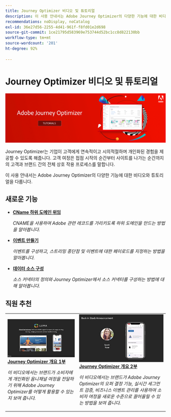 ```yaml
---
title: Journey Optimizer 비디오 및 튜토리얼
description: 이 사용 안내서는 Adobe Journey Optimizer의 다양한 기능에 대한 비디오와 튜토리얼을 다룹니다.
recommendations: noDisplay, noCatalog
exl-id: 36e27d56-2255-4d41-961f-f8fd01e2d698
source-git-commit: 1ce21795d583969e753744d52bc1cc8d822130bb
workflow-type: tm+mt
source-wordcount: '201'
ht-degree: 92%

---
```



# Journey Optimizer 비디오 및 튜토리얼

![](./assets/ajo-banner.png)

Journey Optimizer는 기업이 고객에게 연속적이고 시의적절하며 개인화된 경험을 제공할 수 있도록 해줍니다. 고객 여정은 접점 시작의 순간부터 사이트를 나가는 순간까지의 고객과 브랜드 간의 전체 상호 작용 프로세스를 말합니다.

이 사용 안내서는 Adobe Journey Optimizer의 다양한 기능에 대한 비디오와 튜토리얼을 다룹니다.

## 새로운 기능

* **[CName 하위 도메인 위임](/help/set-up-email-channel/delegate-cname-subdomains.md)**

   *CNAME을 사용하여 Adobe 관련 레코드를 가리키도록 하위 도메인을 만드는 방법을 알아봅니다.*

* **[이벤트 만들기](/help/set-up-journeys/create-events.md)**

   *이벤트를 구성하고, 스트리밍 종단점 및 이벤트에 대한 페이로드를 지정하는 방법을 알아봅니다.*

* **[데이터 소스 구성](/help/set-up-journeys/configure-data-sources.md)**

   *소스 커넥터의 정의와 Journey Optimizer에서 소스 커넥터를 구성하는 방법에 대해 알아봅니다.*


## 직원 추천

<table>
<tr>
  <td>
    <a href="./introduction/journey-optimizer-overview-part-1.md">
      <img alt="Journey Optimizer 개요 1부 - 옴니채널 여정 게재(비디오)" src="./assets/334174.jpg"/>
    </a>
    <div>
      <a href="./introduction/journey-optimizer-overview-part-1.md">
    <strong>Journey Optimizer 개요 1부 </strong>
    </a>
    </div>
    <p>
    <em>이 비디오에서는 브랜드가 소비자에게 개인화된 옴니채널 여정을 전달하기 위해 Adobe Journey Optimizer를 어떻게 활용할 수 있는지 보여 줍니다.</em>
    <p>
  </td>
    <td>
    <a href="./introduction/journey-optimizer-overview-part-2.md">
      <img alt="Journey Optimizer 개요 2부 - 옴니채널 여정 게재(비디오)" src="./assets/334175.jpg"/>
    </a>
    <div>
      <a href="./introduction/journey-optimizer-overview-part-2.md">
    <strong>Journey Optimizer 개요 2부  </strong>
    </a>
    </div>
    <p>
    <em>이 비디오에서는 브랜드가 Adobe Journey Optimizer의 오퍼 결정 기능, 실시간 세그먼트 검증, 비즈니스 이벤트 관리를 사용하여 소비자 여정을 새로운 수준으로 끌어올릴 수 있는 방법을 보여 줍니다.</em>
    <p>
  </td>
</table>




